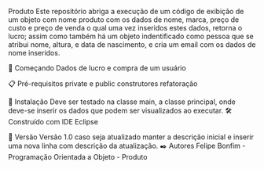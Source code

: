 Produto
Este repositório abriga a execução de um código de exibição de um objeto com nome produto com os dados de nome, marca, preço de custo e preço de venda o qual uma vez inseridos estes dados, retorna o lucro; 
assim como também há um objeto indentificado como pessoa que se atribui nome, altura, e data de nascimento, e cria um email com os dados de nome inseridos.

🚀 Começando
Dados de lucro e compra de um usuário

📋 Pré-requisitos
private e public
construtores
refatoração

🔧 Instalação
Deve ser testado na classe main, a classe principal, onde deve-se inserir os dados que podem ser visualizados ao executar.
🛠️ Construído com
IDE Eclipse

📌 Versão
Versão 1.0 caso seja atualizado manter a descrição inicial e inserir uma nova linha com descrição da atualização.
✒️ Autores
Felipe Bonfim - Programação Orientada a Objeto - Produto
